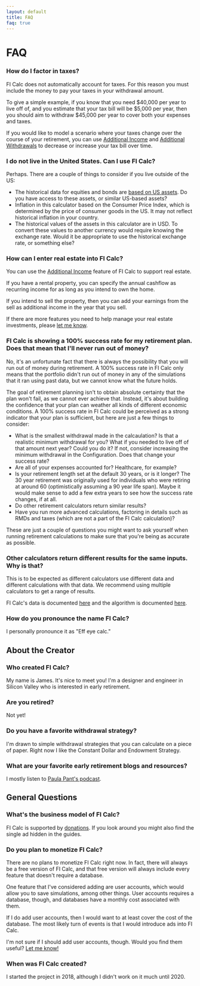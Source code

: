 ```yaml
---
layout: default
title: FAQ
faq: true
---
```


# FAQ

### How do I factor in taxes?

FI Calc does not automatically account for taxes. For this reason you must
include the money to pay your taxes in your withdrawal amount.

To give a simple example, if you know that you need $40,000 per year to live off
of, and you estimate that your tax bill will be $5,000 per year, then you should
aim to withdraw $45,000 per year to cover both your expenses and taxes.

If you would like to model a scenario where your taxes change over the course of
your retirement, you can use
[Additional Income](/configuration/additional-income/) and
[Additional Withdrawals](/configuration/additional-withdrawals/) to decrease or
increase your tax bill over time.

### I do not live in the United States. Can I use FI Calc?

Perhaps. There are a couple of things to consider if you live outside of the US:

- The historical data for equities and bonds are
  [based on US assets](/how-it-works/historical-data-source/). Do you have
  access to these assets, or similar US-based assets?
- Inflation in this calculator based on the Consumer Price Index, which is
  determined by the price of consumer goods in the US. It may not reflect
  historical inflation in your country.
- The historical values of the assets in this calculator are in USD. To convert
  these values to another currency would require knowing the exchange rate.
  Would it be appropriate to use the historical exchange rate, or something
  else?

### How can I enter real estate into FI Calc?

You can use the [Additional Income](/configuration/additional-income/) feature
of FI Calc to support real estate.

If you have a rental property, you can specify the annual cashflow as recurring
income for as long as you intend to own the home.

If you intend to sell the property, then you can add your earnings from the sell
as additional income in the year that you sell.

If there are more features you need to help manage your real estate investments,
please [let me know](/contact/).

### FI Calc is showing a 100% success rate for my retirement plan. Does that mean that I'll never run out of money?

No, it's an unfortunate fact that there is always the possibility that you will
run out of money during retirement. A 100% success rate in FI Calc only means
that the portfolio didn't run out of money in any of the simulations that it ran
using past data, but we cannot know what the future holds.

The goal of retirement planning isn't to obtain absolute certainty that the plan
won't fail, as we cannot ever achieve that. Instead, it's about building the
confidence that your plan can weather all kinds of different economic
conditions. A 100% success rate in FI Calc could be perceived as a strong
indicator that your plan is sufficient, but here are just a few things to
consider:

- What is the smallest withdrawal made in the calcaulation? Is that a realistic
  minimum withdrawal for you? What if you needed to live off of that amount next
  year? Could you do it? If not, consider increasing the minimum withdrawal in
  the Configuration. Does that change your success rate?
- Are all of your expenses accounted for? Healthcare, for example?
- Is your retirement length set at the default 30 years, or is it longer? The 30
  year retirement was originally used for individuals who were retiring at
  around 60 (optimistically assuming a 90 year life span). Maybe it would make
  sense to add a few extra years to see how the success rate changes, if at all.
- Do other retirement calculators return similar results?
- Have you run more advanced calculations, factoring in details such as RMDs and
  taxes (which are not a part of the FI Calc calculation)?

These are just a couple of questions you might want to ask yourself when running
retirement calculations to make sure that you're being as accurate as possible.

### Other calculators return different results for the same inputs. Why is that?

This is to be expected as different calculators use different data and different
calculations with that data. We recommend using multiple calculators to get a
range of results.

FI Calc's data is documented [here](/how-it-works/historical-data-source/) and
the algorithm is documented
[here](https://ficalc.app/how-it-works/one-simulation-year/).

### How do you pronounce the name FI Calc?

I personally pronounce it as "Eff eye calc."

## About the Creator

### Who created FI Calc?

My name is James. It's nice to meet you! I'm a designer and engineer in Silicon
Valley who is interested in early retirement.

### Are you retired?

Not yet!

### Do you have a favorite withdrawal strategy?

I'm drawn to simple withdrawal strategies that you can calculate on a piece of
paper. Right now I like the Constant Dollar and Endowment Strategy.

### What are your favorite early retirement blogs and resources?

I mostly listen to [Paula Pant's podcast](https://affordanything.com).

## General Questions

### What's the business model of FI Calc?

FI Calc is supported by [donations](https://gum.co/kgIVJ). If you look around
you might also find the single ad hidden in the guides.

### Do you plan to monetize FI Calc?

There are no plans to monetize FI Calc right now. In fact, there will always be
a free version of FI Calc, and that free version will always include every
feature that doesn't require a database.

One feature that I've considered adding are user accounts, which would allow you
to save simulations, among other things. User accounts requires a database,
though, and databases have a monthly cost associated with them.

If I do add user accounts, then I would want to at least cover the cost of the
database. The most likely turn of events is that I would introduce ads into FI
Calc.

I'm not sure if I should add user accounts, though. Would you find them useful?
[Let me know!](/contact/)

### When was FI Calc created?

I started the project in 2018, although I didn't work on it much until 2020.
